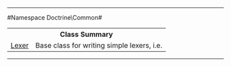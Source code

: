 

- - -

#Namespace Doctrine\Common#

<table class="title">
<tr><th colspan="2" class="title">Class Summary</th></tr>
<tr><td class="name"><a href="https://github.com/JeyDotC/Hirudo-docs/blob/master/doctrine/common/Lexer.md">Lexer</a></td><td class="description">Base class for writing simple lexers, i.e. </td></tr>
</table>

- - -

